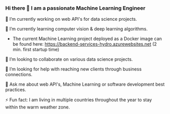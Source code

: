 ### Hi there 👋 I am a passionate Machine Learning Engineer


🔭 I’m currently working on web API's for data science projects.

🌱 I’m currently learning computer vision & deep learning algorithms.

- The current Machine Learning project deployed as a Docker image can be found here: https://backend-services-hydro.azurewebsites.net (2 min. first startup time)


👯 I’m looking to collaborate on various data science projects.

🤔 I’m looking for help with reaching new clients through business connections. 

💬 Ask me about web API's, Machine Learning or software development best practices. 

⚡ Fun fact: I am living in multiple countries throughout the year to stay within the warm weather zone. 
